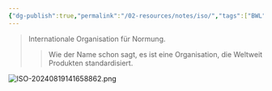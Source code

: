 ```yaml
---
{"dg-publish":true,"permalink":"/02-resources/notes/iso/","tags":["BWL","ISO"],"updated":"2024-08-27T22:46:57.000+02:00"}
---
```


>Internationale Organisation für Normung.
>>Wie der Name schon sagt, es ist eine Organisation, die Weltweit Produkten standardisiert.

![ISO-20240819141658862.png](/img/user/02%20-%20RESOURCES/Files/IMG/ISO-20240819141658862.png)